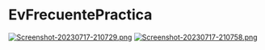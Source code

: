 # EvFrecuentePractica
[![Screenshot-20230717-210729.png](https://i.postimg.cc/14xQW91T/Screenshot-20230717-210729.png)](https://postimg.cc/rR93s2mC)
[![Screenshot-20230717-210758.png](https://i.postimg.cc/pdVpQBZj/Screenshot-20230717-210758.png)](https://postimg.cc/21Jkrhgj)
